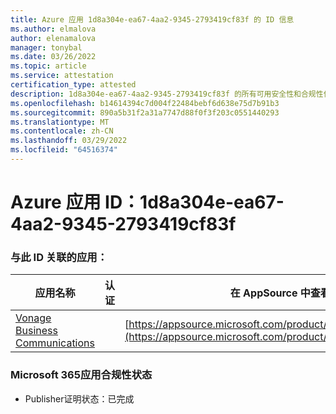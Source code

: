 ```yaml
---
title: Azure 应用 1d8a304e-ea67-4aa2-9345-2793419cf83f 的 ID 信息
ms.author: elmalova
author: elenamalova
manager: tonybal
ms.date: 03/26/2022
ms.topic: article
ms.service: attestation
certification_type: attested
description: 1d8a304e-ea67-4aa2-9345-2793419cf83f 的所有可用安全性和合规性信息。
ms.openlocfilehash: b14614394c7d004f22484bebf6d638e75d7b91b3
ms.sourcegitcommit: 890a5b31f2a31a7747d88f0f3f203c0551440293
ms.translationtype: MT
ms.contentlocale: zh-CN
ms.lasthandoff: 03/29/2022
ms.locfileid: "64516374"
---
```

# <a name="azure-app-id-1d8a304e-ea67-4aa2-9345-2793419cf83f"></a>Azure 应用 ID：1d8a304e-ea67-4aa2-9345-2793419cf83f


### <a name="apps-associated-with-this-id"></a>与此 ID 关联的应用：
| **应用名称** | **认证** | **在 AppSource 中查看** |
|--------------|---------------|-----------------------|
| [Vonage Business Communications](../forward/WA200002988.md) |  | [https://appsource.microsoft.com/product/office/WA200002988](https://appsource.microsoft.com/product/office/WA200002988) |

### <a name="microsoft-365-app-compliance-status"></a>Microsoft 365应用合规性状态
- Publisher证明状态：已完成
